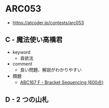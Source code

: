 # ARC053
* https://atcoder.jp/contests/arc053


## C - 魔法使い高橋君
* keyword
  - 貪欲法
* comment
  - 良い問題、解説がわかりやすい
* 類題
  - [ABC167 F - Bracket Sequencing (600点)]( https://atcoder.jp/contests/abc167/tasks/abc167_f )


## D - 2 つの山札
